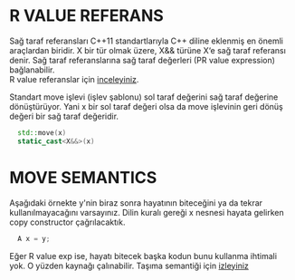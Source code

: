 # R VALUE REFERANS
Sağ taraf referansları C++11 standartlarıyla C++ diline eklenmiş en önemli araçlardan biridir. X bir tür olmak üzere, X&& türüne X‘e sağ taraf referansı denir. Sağ taraf referanslarına sağ taraf değerleri (PR value expression) bağlanabilir.  
R value referanslar için [inceleyiniz](http://plepa.com/2016/10/04/sag-taraf-referanslari-1/).

Standart move işlevi (işlev şablonu) sol taraf değerini sağ taraf değerine dönüştürüyor. Yani x bir sol taraf değeri olsa da move işlevinin geri dönüş değeri bir sağ taraf değeridir.  

```cpp
  std::move(x)
  static_cast<X&&>(x)
```
# MOVE SEMANTICS
Aşağıdaki örnekte y'nin biraz sonra hayatının biteceğini ya da tekrar kullanılmayacağını varsayınız. Dilin kuralı gereği x nesnesi hayata gelirken
copy constructor çağrılacaktık.

```cpp
  A x = y;
```

Eğer R value exp ise, hayatı bitecek başka kodun bunu kullanma ihtimali yok. O yüzden kaynağı çalınabilir.
Taşıma semantiği için [izleyiniz](https://www.youtube.com/watch?v=Bt3zcJZIalk)
